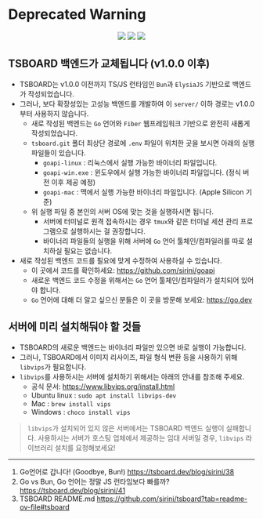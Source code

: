 # Deprecated Warning

<p align="center">
    <img src="https://img.shields.io/badge/TypeScript-3178C6.svg?&style=for-the-badge&&logoColor=white"/>
    <img src="https://img.shields.io/badge/Bun-000000.svg?&style=for-the-badge&&logoColor=white"/>
    <img src="https://img.shields.io/badge/ElysiaJS-B087FB.svg?&style=for-the-badge&&logoColor=white"/>
</p>

## TSBOARD 백엔드가 교체됩니다 (v1.0.0 이후)

- TSBOARD는 v1.0.0 이전까지 TS/JS 런타임인 `Bun`과 `ElysiaJS` 기반으로 백엔드가 작성되었습니다.
- 그러나, 보다 확장성있는 고성능 백엔드를 개발하여 이 `server/` 이하 경로는 v1.0.0부터 사용하지 않습니다.
  - 새로 작성된 백엔드는 `Go` 언어와 `Fiber` 웹프레임워크 기반으로 완전히 새롭게 작성되었습니다.
  - `tsboard.git` 폴더 최상단 경로에 `.env` 파일이 위치한 곳을 보시면 아래의 실행 파일들이 있습니다.
    - `goapi-linux` : 리눅스에서 실행 가능한 바이너리 파일입니다.
    - `goapi-win.exe` : 윈도우에서 실행 가능한 바이너리 파일입니다. (정식 버전 이후 제공 예정)
    - `goapi-mac` : 맥에서 실행 가능한 바이너리 파일입니다. (Apple Silicon 기준)
  - 위 실행 파일 중 본인의 서버 OS에 맞는 것을 실행하시면 됩니다.
    - 서버에 터미널로 원격 접속하시는 경우 `tmux`와 같은 터미널 세션 관리 프로그램으로 실행하시는 걸 권장합니다.
    - 바이너리 파일들의 실행을 위해 서버에 `Go` 언어 툴체인/컴파일러를 따로 설치하실 필요는 없습니다.
- 새로 작성된 백엔드 코드를 필요에 맞게 수정하여 사용하실 수 있습니다.
  - 이 곳에서 코드를 확인하세요: <https://github.com/sirini/goapi>
  - 새로운 백엔드 코드 수정을 위해서는 `Go` 언어 툴체인/컴파일러가 설치되어 있어야 합니다.
  - `Go` 언어에 대해 더 알고 싶으신 분들은 이 곳을 방문해 보세요: <https://go.dev>

## 서버에 미리 설치해둬야 할 것들

- TSBOARD의 새로운 백엔드는 바이너리 파일만 있으면 바로 실행이 가능합니다.
- 그러나, TSBOARD에서 이미지 리사이즈, 파일 형식 변환 등을 사용하기 위해 `libvips`가 필요합니다.
- `libvips`를 사용하시는 서버에 설치하기 위해서는 아래의 안내를 참조해 주세요.
  - 공식 문서: <https://www.libvips.org/install.html>
  - Ubuntu linux : `sudo apt install libvips-dev`
  - Mac : `brew install vips`
  - Windows : `choco install vips`

> `libvips`가 설치되어 있지 않은 서버에서는 TSBOARD 백엔드 실행이 실패합니다.
> 사용하시는 서버가 호스팅 업체에서 제공하는 임대 서버일 경우, `libvips` 라이브러리 설치를 요청해보세요!

---

1. Go언어로 갑니다! (Goodbye, Bun!) <https://tsboard.dev/blog/sirini/38>
2. Go vs Bun, Go 언어는 정말 JS 런타임보다 빠를까? <https://tsboard.dev/blog/sirini/41>
3. TSBOARD README.md <https://github.com/sirini/tsboard?tab=readme-ov-file#tsboard>
